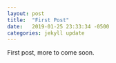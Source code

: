 ```yaml
---
layout: post
title:  "First Post"
date:   2019-01-25 23:33:34 -0500
categories: jekyll update
---
```

First post, more to come soon. 

